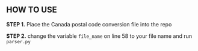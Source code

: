 ## HOW TO USE

**STEP 1.** Place the Canada postal code conversion file into the repo

**STEP 2.** change the variable ```file_name``` on line 58 to your file name and run ```parser.py```